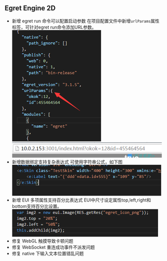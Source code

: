 ## Egret Engine 2D    

* 新增 egret run 命令可以配置启动参数
在项目配置文件中新增`urlParams`属性标签，可针对egret run命令添加URL参数。
![](57a83048c27c7.png)
![](57a83048d0417.png) 
* 新增数据绑定支持复杂表达式
可使用字符串公式，如下图
![](57a83048e00cd.png)
* 新增 EUI 多项属性支持百分比表达式
EUI中尺寸设定属性top,left,right和bottom支持百分比设置。
![](57a83048efc18.png)
* 修复 WebGL 触摸导致卡顿问题
* 修复 WebSocket 重连成功事件不派发问题
* 修复 native 下输入文本位置错乱问题